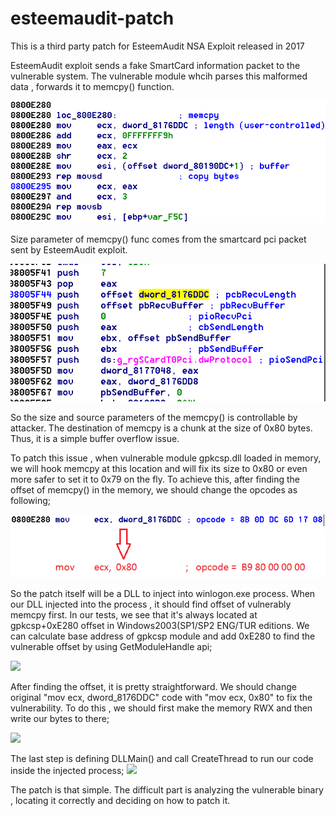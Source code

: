 # esteemaudit-patch
This is a third party patch for EsteemAudit NSA Exploit released in 2017

EsteemAudit exploit sends a fake SmartCard information packet to the vulnerable system. The vulnerable module whcih parses this malformed data , forwards it to memcpy() function.

![](https://github.com/trapmine/esteemaudit-patch/raw/main/mempcy.png)

Size parameter of memcpy() func comes from the smartcard pci packet sent by EsteemAudit exploit. 

![](https://github.com/trapmine/esteemaudit-patch/raw/main/gpkcspbuffer.png)

So the size and source parameters of the memcpy() is controllable by attacker.  The destination of memcpy is a chunk at the size of 0x80 bytes. Thus, it is a simple buffer overflow issue.

To patch this issue , when vulnerable module gpkcsp.dll loaded in memory, we will hook memcpy at this location and will fix its size to 0x80 or even more safer to set it to 0x79 on the fly. To achieve this, after finding the offset of memcpy() in the memory, we should change the opcodes as following;

![](https://github.com/trapmine/esteemaudit-patch/raw/main/movecx80.png)

So the patch itself will be a DLL to inject into winlogon.exe process. When our DLL injected into the process , it should find offset of vulnerably memcpy first. In our tests, we see that it's always located at gpkcsp+0xE280 offset in Windows2003(SP1/SP2 ENG/TUR editions. We can calculate base address of gpkcsp module and add 0xE280 to find the vulnerable offset by using GetModuleHandle api;

![](github.com/trapmine/esteemaudit-patch/raw/main/patchadres.png)

After finding the offset, it is pretty straightforward. We should change original "mov ecx, dword_8176DDC" code with "mov ecx, 0x80" to fix the vulnerability. To do this , we should first make the memory RWX and then write our bytes to there;

![](github.com/trapmine/esteemaudit-patch/raw/main/patch-opcode.png)

The last step is defining DLLMain() and call CreateThread to run our code inside the injected process;
![](github.com/trapmine/esteemaudit-patch/raw/main/DllMain.png)

The patch is that simple. The difficult part is analyzing the vulnerable binary , locating it correctly and deciding on how to patch it.
